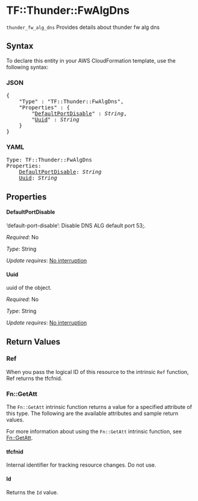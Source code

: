 # TF::Thunder::FwAlgDns

`thunder_fw_alg_dns` Provides details about thunder fw alg dns

## Syntax

To declare this entity in your AWS CloudFormation template, use the following syntax:

### JSON

<pre>
{
    "Type" : "TF::Thunder::FwAlgDns",
    "Properties" : {
        "<a href="#defaultportdisable" title="DefaultPortDisable">DefaultPortDisable</a>" : <i>String</i>,
        "<a href="#uuid" title="Uuid">Uuid</a>" : <i>String</i>
    }
}
</pre>

### YAML

<pre>
Type: TF::Thunder::FwAlgDns
Properties:
    <a href="#defaultportdisable" title="DefaultPortDisable">DefaultPortDisable</a>: <i>String</i>
    <a href="#uuid" title="Uuid">Uuid</a>: <i>String</i>
</pre>

## Properties

#### DefaultPortDisable

‘default-port-disable’: Disable DNS ALG default port 53;.

_Required_: No

_Type_: String

_Update requires_: [No interruption](https://docs.aws.amazon.com/AWSCloudFormation/latest/UserGuide/using-cfn-updating-stacks-update-behaviors.html#update-no-interrupt)

#### Uuid

uuid of the object.

_Required_: No

_Type_: String

_Update requires_: [No interruption](https://docs.aws.amazon.com/AWSCloudFormation/latest/UserGuide/using-cfn-updating-stacks-update-behaviors.html#update-no-interrupt)

## Return Values

### Ref

When you pass the logical ID of this resource to the intrinsic `Ref` function, Ref returns the tfcfnid.

### Fn::GetAtt

The `Fn::GetAtt` intrinsic function returns a value for a specified attribute of this type. The following are the available attributes and sample return values.

For more information about using the `Fn::GetAtt` intrinsic function, see [Fn::GetAtt](https://docs.aws.amazon.com/AWSCloudFormation/latest/UserGuide/intrinsic-function-reference-getatt.html).

#### tfcfnid

Internal identifier for tracking resource changes. Do not use.

#### Id

Returns the <code>Id</code> value.

